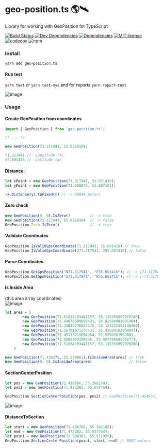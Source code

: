# geo-position.ts 🌎🛰  
Library for working with GeoPosition fot TypeScript   

[![Build Status](https://travis-ci.org/0xF6/geo-position.ts.svg?branch=master)](https://travis-ci.org/0xF6/geo-position.ts)
[![Dev Dependencies](https://img.shields.io/david/dev/0xF6/geo-position.ts.svg)](https://david-dm.org/0xF6/geo-position.ts?type=dev)
[![Dependencies](https://img.shields.io/david/0xF6/geo-position.ts.svg)](https://david-dm.org/0xF6/geo-position.ts)
[![MIT license](http://img.shields.io/badge/license-MIT-brightgreen.svg)](http://opensource.org/licenses/MIT)
[![codecov](https://codecov.io/gh/0xF6/geo-position.ts/branch/master/graph/badge.svg)](https://codecov.io/gh/0xF6/geo-position.ts)
![npm](https://img.shields.io/npm/dt/geo-position.ts.svg)
        
### Install

`yarn add geo-position.ts`


#### Run test

`yarn test` or `yarn test-nya` and for reports `yarn report-test`
   
![image](https://user-images.githubusercontent.com/13326808/41824817-97fd8e32-781f-11e8-8d0b-4f16d1aa5174.png)
   


### Usage


#### Create GeoPosition from  coordinates   
```TypeScript
import { GeoPosition } from 'geo-position.ts';

/* ... */

new GeoPosition(71.317941, 55.691416);

71.317941 //- Longitude (λ)
55.691416 //- Latitude (φ)

```

#### Distance:
```TypeScript
let xPoint = new GeoPosition(71.317941, 55.691416);
let yPoint = new GeoPosition(71.500873, 55.807184);

+x.Distance(y).toFixed(0) // -> 20844 meters
```

#### Zero check
```TypeScript
new GeoPosition(0, 0).IsZero()         // -> true
new GeoPosition(71.317941, 55.691416)  // -> false
GeoPosition.Zero.IsZero()              // -> true
```

#### Validate Coordinates
```TypeScript
GeoPosition.IsValidGpsCoordinate(71.317941, 55.691416) // true
GeoPosition.IsValidGpsCoordinate(271.317941, 255.691416) // false
```

#### Parse Coordinates
```TypeScript
GeoPosition.GetGpsPosition("N71.317941", "E55.691416"); // -> [71.317941, 55.691416]
GeoPosition.GetGpsPosition("S71,317941", "W55,691416"); // -> [-71.317941, -55.691416]
```

#### Is Inside Area

(this area array coordinates)    
![image](https://user-images.githubusercontent.com/13326808/41824743-458f1ef0-781e-11e8-9ca3-f3396bb26ad5.png)

```TypeScript
let area = [
        new GeoPosition(71.51834193441157, 55.116358997070286),
        new GeoPosition(71.44676509856431, 54.92684483691404),
        new GeoPosition(71.33845776024275, 55.123225452148404),
        new GeoPosition(71.36701875276431, 55.43084263964841),
        new GeoPosition(71.45113719694054, 55.575038196289),
        new GeoPosition(71.5065763194486, 55.40749669238277),
        new GeoPosition(71.51834193441157, 55.116358997070286)
    ]

new GeoPosition(71.436275, 55.220661).IsInsideArea(area) // true
new GeoPosition(0, 0).IsInsideArea(area)                 // false
```
#### SectionCenterPosition
```TypeScript
let pos = new GeoPosition(71.436706, 55.268108);
let pos2 = new GeoPosition(71.473202, 55.857764);

GeoPosition.SectionCenterPosition(pos, pos2) // GeoPosition(71.454954, 55.562936)
```

![image](https://user-images.githubusercontent.com/13326808/41824788-1dd79602-781f-11e8-9fc2-3f8f8f1a4fde.png)

#### DistanceToSection
```TypeScript
let start = new GeoPosition(71.436706, 55.268108);
let end = new GeoPosition(71.473202, 55.857764);
let point = new GeoPosition(71.504361, 55.511926);
GeoPosition.SectionCenterPosition(point, start, end) // 5807 meters
```
